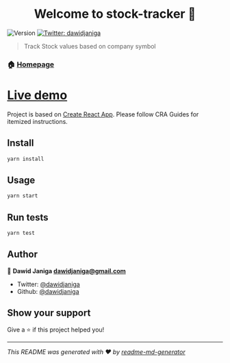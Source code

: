 <h1 align="center">Welcome to stock-tracker 👋</h1>
<p>
  <img alt="Version" src="https://img.shields.io/npm/v/exchange-tracker.svg">
  <a href="https://twitter.com/dawidjaniga">
    <img alt="Twitter: dawidjaniga" src="https://img.shields.io/twitter/follow/dawidjaniga.svg?style=social" target="_blank" />
  </a>
</p>

> Track Stock values based on company symbol

### 🏠 [Homepage](http://dawidjaniga.pl/stock-tracker)

<h1><a href="http://dawidjaniga.pl/stock-tracker">Live demo</a></h1>

Project is based on [Create React App](https://github.com/facebook/create-react-app). Please follow CRA Guides for itemized instructions.

## Install
```sh
yarn install
```

## Usage

```sh
yarn start
```

## Run tests

```sh
yarn test
```

## Author

👤 **Dawid Janiga <dawidjaniga@gmail.com>**

* Twitter: [@dawidjaniga](https://twitter.com/dawidjaniga)
* Github: [@dawidjaniga](https://github.com/dawidjaniga)

## Show your support

Give a ⭐️ if this project helped you!

***
_This README was generated with ❤️ by [readme-md-generator](https://github.com/kefranabg/readme-md-generator)_
